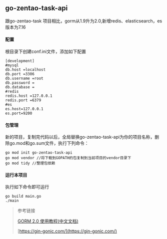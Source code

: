 ## go-zentao-task-api
跟go-zentao-task 项目相比，gorm从1.9升为2.0,新增redis、elasticsearch，es版本为7.16
#### 配置
根目录下创建conf.ini文件，添加如下配置
```
[development]
#mysql
db.host =localhost
db.port =3306
db.username =root
db.password =
db.database =
#redis
redis.host =127.0.0.1
redis.port =6379
#es
es.host=127.0.0.1
es.port=9200
```
#### 包管理
新的项目，复制完代码以后，全局替换go-zentao-task-api为你的项目名称，删除go.mod和go.sum文件，执行下列命令：
```
go mod init go-zentao-task-api
go mod vendor //将下载到GOPATH的包复制到当前项目的vendor目录下
go mod tidy //整理包依赖
```
#### 运行本项目
执行如下命令即可运行
```
go build main.go
./main
```

> 参考链接
> 
> [GORM 2.0 使用教程(中文文档)](https://www.bookstack.cn/read/gorm-2.0/docs-index.md)
> 
> [https://gin-gonic.com/](https://gin-gonic.com/)
